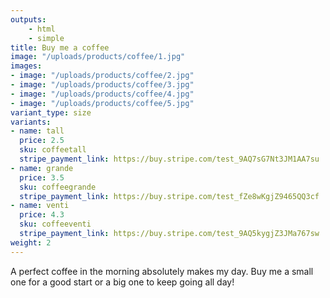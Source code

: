 ```yaml
---
outputs:
    - html
    - simple
title: Buy me a coffee
image: "/uploads/products/coffee/1.jpg"
images:
- image: "/uploads/products/coffee/2.jpg"
- image: "/uploads/products/coffee/3.jpg"
- image: "/uploads/products/coffee/4.jpg"
- image: "/uploads/products/coffee/5.jpg"
variant_type: size
variants:
- name: tall
  price: 2.5
  sku: coffeetall
  stripe_payment_link: https://buy.stripe.com/test_9AQ7sG7Nt3JM1AA7su
- name: grande
  price: 3.5
  sku: coffeegrande
  stripe_payment_link: https://buy.stripe.com/test_fZe8wKgjZ9465QQ3cf
- name: venti
  price: 4.3
  sku: coffeeventi
  stripe_payment_link: https://buy.stripe.com/test_9AQ5kygjZ3JMa767sw
weight: 2
---
```


A perfect coffee in the morning absolutely makes my day. Buy me a small one for a good start or a big one to keep going all day!